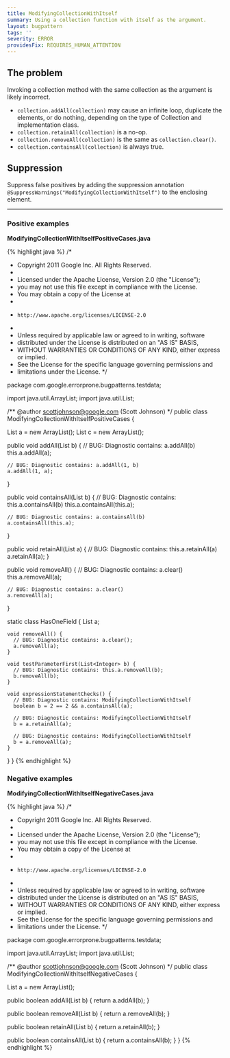 ```yaml
---
title: ModifyingCollectionWithItself
summary: Using a collection function with itself as the argument.
layout: bugpattern
tags: ''
severity: ERROR
providesFix: REQUIRES_HUMAN_ATTENTION
---
```


<!--
*** AUTO-GENERATED, DO NOT MODIFY ***
To make changes, edit the @BugPattern annotation or the explanation in docs/bugpattern.
-->

## The problem
Invoking a collection method with the same collection as the argument is likely incorrect.

* `collection.addAll(collection)` may cause an infinite loop, duplicate the elements, or do nothing, depending on the type of Collection and implementation class.
* `collection.retainAll(collection)` is a no-op.
* `collection.removeAll(collection)` is the same as `collection.clear()`.
* `collection.containsAll(collection)` is always true.

## Suppression
Suppress false positives by adding the suppression annotation `@SuppressWarnings("ModifyingCollectionWithItself")` to the enclosing element.

----------

### Positive examples
__ModifyingCollectionWithItselfPositiveCases.java__

{% highlight java %}
/*
 * Copyright 2011 Google Inc. All Rights Reserved.
 *
 * Licensed under the Apache License, Version 2.0 (the "License");
 * you may not use this file except in compliance with the License.
 * You may obtain a copy of the License at
 *
 *     http://www.apache.org/licenses/LICENSE-2.0
 *
 * Unless required by applicable law or agreed to in writing, software
 * distributed under the License is distributed on an "AS IS" BASIS,
 * WITHOUT WARRANTIES OR CONDITIONS OF ANY KIND, either express or implied.
 * See the License for the specific language governing permissions and
 * limitations under the License.
 */

package com.google.errorprone.bugpatterns.testdata;

import java.util.ArrayList;
import java.util.List;

/** @author scottjohnson@google.com (Scott Johnson) */
public class ModifyingCollectionWithItselfPositiveCases {

  List<Integer> a = new ArrayList<Integer>();
  List<Integer> c = new ArrayList<Integer>();

  public void addAll(List<Integer> b) {
    // BUG: Diagnostic contains: a.addAll(b)
    this.a.addAll(a);

    // BUG: Diagnostic contains: a.addAll(1, b)
    a.addAll(1, a);
  }

  public void containsAll(List<Integer> b) {
    // BUG: Diagnostic contains: this.a.containsAll(b)
    this.a.containsAll(this.a);

    // BUG: Diagnostic contains: a.containsAll(b)
    a.containsAll(this.a);
  }

  public void retainAll(List<Integer> a) {
    // BUG: Diagnostic contains: this.a.retainAll(a)
    a.retainAll(a);
  }

  public void removeAll() {
    // BUG: Diagnostic contains: a.clear()
    this.a.removeAll(a);

    // BUG: Diagnostic contains: a.clear()
    a.removeAll(a);
  }

  static class HasOneField {
    List<Integer> a;

    void removeAll() {
      // BUG: Diagnostic contains: a.clear();
      a.removeAll(a);
    }

    void testParameterFirst(List<Integer> b) {
      // BUG: Diagnostic contains: this.a.removeAll(b);
      b.removeAll(b);
    }

    void expressionStatementChecks() {
      // BUG: Diagnostic contains: ModifyingCollectionWithItself
      boolean b = 2 == 2 && a.containsAll(a);

      // BUG: Diagnostic contains: ModifyingCollectionWithItself
      b = a.retainAll(a);

      // BUG: Diagnostic contains: ModifyingCollectionWithItself
      b = a.removeAll(a);
    }
  }
}
{% endhighlight %}

### Negative examples
__ModifyingCollectionWithItselfNegativeCases.java__

{% highlight java %}
/*
 * Copyright 2011 Google Inc. All Rights Reserved.
 *
 * Licensed under the Apache License, Version 2.0 (the "License");
 * you may not use this file except in compliance with the License.
 * You may obtain a copy of the License at
 *
 *     http://www.apache.org/licenses/LICENSE-2.0
 *
 * Unless required by applicable law or agreed to in writing, software
 * distributed under the License is distributed on an "AS IS" BASIS,
 * WITHOUT WARRANTIES OR CONDITIONS OF ANY KIND, either express or implied.
 * See the License for the specific language governing permissions and
 * limitations under the License.
 */

package com.google.errorprone.bugpatterns.testdata;

import java.util.ArrayList;
import java.util.List;

/** @author scottjohnson@google.com (Scott Johnson) */
public class ModifyingCollectionWithItselfNegativeCases {

  List<Integer> a = new ArrayList<Integer>();

  public boolean addAll(List<Integer> b) {
    return a.addAll(b);
  }

  public boolean removeAll(List<Integer> b) {
    return a.removeAll(b);
  }

  public boolean retainAll(List<Integer> b) {
    return a.retainAll(b);
  }

  public boolean containsAll(List<Integer> b) {
    return a.containsAll(b);
  }
}
{% endhighlight %}


